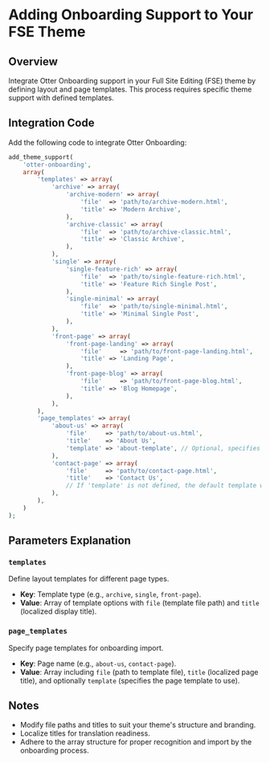 # Adding Onboarding Support to Your FSE Theme

## Overview
Integrate Otter Onboarding support in your Full Site Editing (FSE) theme by defining layout and page templates. This process requires specific theme support with defined templates.

## Integration Code

Add the following code to integrate Otter Onboarding:

```php
add_theme_support(
    'otter-onboarding',
    array(
        'templates' => array(
            'archive' => array(
                'archive-modern' => array(
                    'file'  => 'path/to/archive-modern.html',
                    'title' => 'Modern Archive',
                ),
                'archive-classic' => array(
                    'file'  => 'path/to/archive-classic.html',
                    'title' => 'Classic Archive',
                ),
            ),
            'single' => array(
                'single-feature-rich' => array(
                    'file'  => 'path/to/single-feature-rich.html',
                    'title' => 'Feature Rich Single Post',
                ),
                'single-minimal' => array(
                    'file'  => 'path/to/single-minimal.html',
                    'title' => 'Minimal Single Post',
                ),
            ),
            'front-page' => array(
                'front-page-landing' => array(
                    'file'     => 'path/to/front-page-landing.html',
                    'title' => 'Landing Page',
                ),
                'front-page-blog' => array(
                    'file'     => 'path/to/front-page-blog.html',
                    'title' => 'Blog Homepage',
                ),
            ),
        ),
        'page_templates' => array(
            'about-us' => array(
                'file'     => 'path/to/about-us.html',
                'title'    => 'About Us',
                'template' => 'about-template', // Optional, specifies page template to use
            ),
            'contact-page' => array(
                'file'     => 'path/to/contact-page.html',
                'title'    => 'Contact Us',
                // If 'template' is not defined, the default template will be used
            ),
        ),
    )
);
```

## Parameters Explanation

### `templates`
Define layout templates for different page types.

- **Key**: Template type (e.g., `archive`, `single`, `front-page`).
- **Value**: Array of template options with `file` (template file path) and `title` (localized display title).

### `page_templates`
Specify page templates for onboarding import.

- **Key**: Page name (e.g., `about-us`, `contact-page`).
- **Value**: Array including `file` (path to template file), `title` (localized page title), and optionally `template` (specifies the page template to use).

## Notes

- Modify file paths and titles to suit your theme's structure and branding.
- Localize titles for translation readiness.
- Adhere to the array structure for proper recognition and import by the onboarding process.
